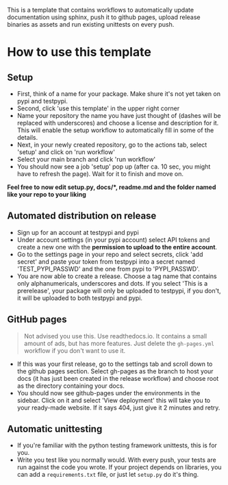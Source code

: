 This is a template that contains workflows to automatically update documentation using sphinx, push it to github pages, upload release binaries as assets and run existing unittests on every push.

# How to use this template

## Setup

* First, think of a name for your package. Make shure it's not yet taken on pypi and testpypi.
* Second, click 'use this template' in the upper right corner
* Name your repository the name you have just thought of (dashes will be replaced with underscores) and choose a license and description for it. This will enable the setup workflow to automatically fill in some of the details.
* Next, in your newly created repository, go to the actions tab, select 'setup' and click on 'run workflow'
* Select your main branch and click 'run workflow'
* You should now see a job 'setup' pop up (after ca. 10 sec, you might have to refresh the page). Wait for it to finish and move on.

**Feel free to now edit setup.py, docs/*, readme.md and the folder named like your repo to your liking**

## Automated distribution on release

* Sign up for an account at testpypi and pypi
* Under account settings (in your pypi account) select API tokens and create a new one with the **permission to upload to the entire account**.
* Go to the settings page in your repo and select secrets, click 'add secret' and paste your token from testpypi into a secret named 'TEST_PYPI_PASSWD' and the one from pypi to 'PYPI_PASSWD'.
* You are now able to create a release. Choose a tag name that contains only alphanumericals, underscores and dots. If you select 'This is a prerelease', your package will only be uploaded to testpypi, if you don't, it will be uploaded to both testpypi and pypi.

## GitHub pages

> Not advised you use this. Use readthedocs.io. It contains a small amount of ads, but has more features. Just delete the `gh-pages.yml` workflow if you don't want to use it.

* If this was your first release, go to the settings tab and scroll down to the github pages section. Select gh-pages as the branch to host your docs (it has just been created in the release workflow) and choose root as the directory containing your docs.
* You should now see github-pages under the environments in the sidebar. Click on it and select 'View deployment' this will take you to your ready-made website. If it says 404, just give it 2 minutes and retry.

## Automatic unittesting

* If you're familiar with the python testing framework unittests, this is for you.
* Write you test like you normally would. With every push, your tests are run against the code you wrote. If your project depends on libraries, you can add a `requirements.txt` file, or just let `setup.py` do it's thing.
